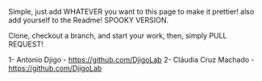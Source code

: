 Simple, just add WHATEVER you want to this page to make it prettier! also add yourself to the Readme! 
SPOOKY VERSION.

Clone, checkout a branch, and start your work, then, simply PULL REQUEST!

  1- Antonio Djigo - https://github.com/DjigoLab
  2- Cláudia Cruz Machado - https://github.com/DjigoLab